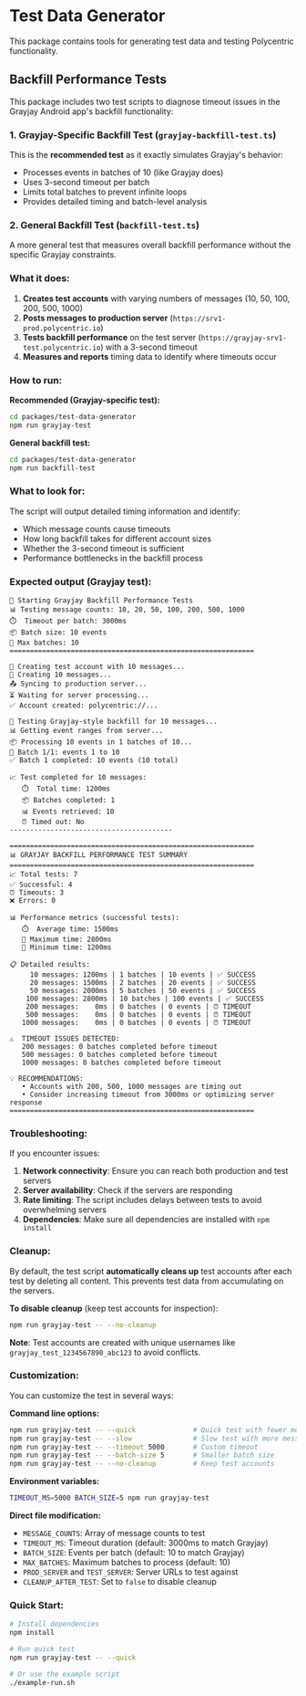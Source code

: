# Test Data Generator

This package contains tools for generating test data and testing Polycentric functionality.

## Backfill Performance Tests

This package includes two test scripts to diagnose timeout issues in the Grayjay Android app's backfill functionality:

### 1. Grayjay-Specific Backfill Test (`grayjay-backfill-test.ts`)

This is the **recommended test** as it exactly simulates Grayjay's behavior:
- Processes events in batches of 10 (like Grayjay does)
- Uses 3-second timeout per batch
- Limits total batches to prevent infinite loops
- Provides detailed timing and batch-level analysis

### 2. General Backfill Test (`backfill-test.ts`)

A more general test that measures overall backfill performance without the specific Grayjay constraints.

### What it does:

1. **Creates test accounts** with varying numbers of messages (10, 50, 100, 200, 500, 1000)
2. **Posts messages to production server** (`https://srv1-prod.polycentric.io`)
3. **Tests backfill performance** on the test server (`https://grayjay-srv1-test.polycentric.io`) with a 3-second timeout
4. **Measures and reports** timing data to identify where timeouts occur

### How to run:

**Recommended (Grayjay-specific test):**
```bash
cd packages/test-data-generator
npm run grayjay-test
```

**General backfill test:**
```bash
cd packages/test-data-generator
npm run backfill-test
```

### What to look for:

The script will output detailed timing information and identify:
- Which message counts cause timeouts
- How long backfill takes for different account sizes
- Whether the 3-second timeout is sufficient
- Performance bottlenecks in the backfill process

### Expected output (Grayjay test):

```
🚀 Starting Grayjay Backfill Performance Tests
📊 Testing message counts: 10, 20, 50, 100, 200, 500, 1000
⏱️  Timeout per batch: 3000ms
📦 Batch size: 10 events
🔄 Max batches: 10
============================================================

🔄 Creating test account with 10 messages...
📝 Creating 10 messages...
📤 Syncing to production server...
⏳ Waiting for server processing...
✅ Account created: polycentric://...

🧪 Testing Grayjay-style backfill for 10 messages...
📊 Getting event ranges from server...
📦 Processing 10 events in 1 batches of 10...
🔄 Batch 1/1: events 1 to 10
✅ Batch 1 completed: 10 events (10 total)

📈 Test completed for 10 messages:
   ⏱️  Total time: 1200ms
   📦 Batches completed: 1
   📊 Events retrieved: 10
   ⏰ Timed out: No
----------------------------------------

============================================================
📊 GRAYJAY BACKFILL PERFORMANCE TEST SUMMARY
============================================================
📈 Total tests: 7
✅ Successful: 4
⏰ Timeouts: 3
❌ Errors: 0

📊 Performance metrics (successful tests):
   ⏱️  Average time: 1500ms
   🚀 Maximum time: 2800ms
   🐌 Minimum time: 1200ms

📋 Detailed results:
     10 messages: 1200ms | 1 batches | 10 events | ✅ SUCCESS
     20 messages: 1500ms | 2 batches | 20 events | ✅ SUCCESS
     50 messages: 2000ms | 5 batches | 50 events | ✅ SUCCESS
    100 messages: 2800ms | 10 batches | 100 events | ✅ SUCCESS
    200 messages:    0ms | 0 batches | 0 events | ⏰ TIMEOUT
    500 messages:    0ms | 0 batches | 0 events | ⏰ TIMEOUT
   1000 messages:    0ms | 0 batches | 0 events | ⏰ TIMEOUT

⚠️  TIMEOUT ISSUES DETECTED:
   200 messages: 0 batches completed before timeout
   500 messages: 0 batches completed before timeout
   1000 messages: 0 batches completed before timeout

💡 RECOMMENDATIONS:
   • Accounts with 200, 500, 1000 messages are timing out
   • Consider increasing timeout from 3000ms or optimizing server response
============================================================
```

### Troubleshooting:

If you encounter issues:

1. **Network connectivity**: Ensure you can reach both production and test servers
2. **Server availability**: Check if the servers are responding
3. **Rate limiting**: The script includes delays between tests to avoid overwhelming servers
4. **Dependencies**: Make sure all dependencies are installed with `npm install`

### Cleanup:

By default, the test script **automatically cleans up** test accounts after each test by deleting all content. This prevents test data from accumulating on the servers.

**To disable cleanup** (keep test accounts for inspection):
```bash
npm run grayjay-test -- --no-cleanup
```

**Note**: Test accounts are created with unique usernames like `grayjay_test_1234567890_abc123` to avoid conflicts.

### Customization:

You can customize the test in several ways:

**Command line options:**
```bash
npm run grayjay-test -- --quick              # Quick test with fewer messages
npm run grayjay-test -- --slow               # Slow test with more messages
npm run grayjay-test -- --timeout 5000       # Custom timeout
npm run grayjay-test -- --batch-size 5       # Smaller batch size
npm run grayjay-test -- --no-cleanup         # Keep test accounts
```

**Environment variables:**
```bash
TIMEOUT_MS=5000 BATCH_SIZE=5 npm run grayjay-test
```

**Direct file modification:**
- `MESSAGE_COUNTS`: Array of message counts to test
- `TIMEOUT_MS`: Timeout duration (default: 3000ms to match Grayjay)
- `BATCH_SIZE`: Events per batch (default: 10 to match Grayjay)
- `MAX_BATCHES`: Maximum batches to process (default: 10)
- `PROD_SERVER` and `TEST_SERVER`: Server URLs to test against
- `CLEANUP_AFTER_TEST`: Set to `false` to disable cleanup

### Quick Start:

```bash
# Install dependencies
npm install

# Run quick test
npm run grayjay-test -- --quick

# Or use the example script
./example-run.sh
``` 